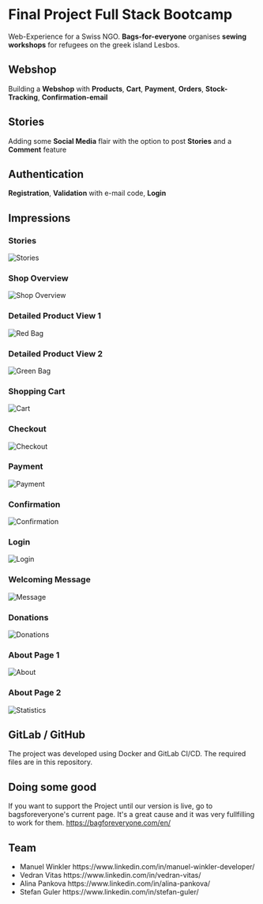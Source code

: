 # Final Project Full Stack Bootcamp


Web-Experience for a Swiss NGO. **Bags-for-everyone** organises **sewing workshops** for refugees on the greek island Lesbos.

## Webshop

Building a **Webshop** with **Products**, **Cart**, **Payment**, **Orders**, **Stock-Tracking**, **Confirmation-email**

## Stories

Adding some **Social Media** flair with the option to post **Stories** and a **Comment** feature

## Authentication

**Registration**, **Validation** with e-mail code, **Login**
<br>

## Impressions

### Stories

![Stories](https://github.com/alipankova/SIT-final-project/assets/112779525/c94fd143-c809-4a26-9e03-cc242847742c)


### Shop Overview 

![Shop Overview](https://github.com/alipankova/SIT-final-project/assets/112779525/fdc60221-fbf4-4a1a-b424-18c89e2ffa65)


### Detailed Product View 1

![Red Bag](https://github.com/alipankova/SIT-final-project/assets/112779525/c3f374e0-f148-4ddf-80b4-ea79ad88e04a)


### Detailed Product View 2

![Green Bag](https://github.com/alipankova/SIT-final-project/assets/112779525/e693ce9a-9641-4df2-8548-6e1f1c2db44e)


### Shopping Cart

![Cart](https://github.com/alipankova/SIT-final-project/assets/112779525/c5cabd00-2146-40cf-adc3-2c42a2339779)


### Checkout

![Checkout](https://github.com/alipankova/SIT-final-project/assets/112779525/e1894904-2e23-42ac-a432-b10dea45b079)


### Payment

![Payment](https://github.com/alipankova/SIT-final-project/assets/112779525/1ce01f32-3dc3-4617-8805-a8f5ea9cf32e)


### Confirmation

![Confirmation](https://github.com/alipankova/SIT-final-project/assets/112779525/923df3b5-b106-45d9-9c8b-cb6e35954364)


### Login

![Login](https://github.com/alipankova/SIT-final-project/assets/112779525/80f3cf1e-69c1-44e4-b2f3-6489e61c7910)


### Welcoming Message

![Message](https://github.com/alipankova/SIT-final-project/assets/112779525/6cf0827e-f3ac-40f4-a914-c0082980bdde)


### Donations

![Donations](https://github.com/alipankova/SIT-final-project/assets/112779525/9a621f79-6d94-43a4-82ca-8f44fe687c47)

### About Page 1

![About](https://github.com/alipankova/SIT-final-project/assets/112779525/fde0d5b2-b70d-4dfc-811a-ff002c98987b)

### About Page 2

![Statistics](https://github.com/alipankova/SIT-final-project/assets/112779525/08c057e3-34fd-4b5f-89ad-f77e524ecaf7)


## GitLab / GitHub

The project was developed using Docker and GitLab CI/CD. The required files are in this repository. 

## Doing some good
If you want to support the Project until our version is live, go to bagsforeveryone's current page.
It's a great cause and it was very fullfilling to work for them. https://bagforeveryone.com/en/

## Team
<ul>
<li>Manuel Winkler https://www.linkedin.com/in/manuel-winkler-developer/</li>
<li>Vedran Vitas https://www.linkedin.com/in/vedran-vitas/</li>
<li>Alina Pankova https://www.linkedin.com/in/alina-pankova/</li>
<li>Stefan Guler https://www.linkedin.com/in/stefan-guler/</li>
</ul>
